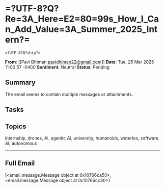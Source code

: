 # =?UTF-8?Q?Re=3A_Here=E2=80=99s_How_I_Can_Add_Value=3A_Summer_2025_Intern?=
	=?UTF-8?Q?ship?=
**From**: [[Pavi Dhiman <pavidhiman22@gmail.com>]]
**Date**: Tue, 25 Mar 2025 11:00:57 -0400
**Sentiment**: Neutral
**Status**: Pending

## Summary
The email seems to contain multiple messages or attachments.

## Tasks

## Topics
internship, drones, AI, agentic AI, university, humanoids, waterloo, software, AI, autonomous

---

## Full Email
[<email.message.Message object at 0x10766ca50>, <email.message.Message object at 0x10766cc30>]